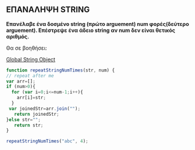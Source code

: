 ## ΕΠΑΝΑΛΗΨΗ STRING

**Επανέλαβε ένα δοσμένο string (πρώτο arguement) num φορές(δεύτερο arguement).
Επέστρεψε ένα άδειο string αν num δεν είναι θετικός αριθμός.**

Θα σε βοηθήσει:

[Global String Object](https://developer.mozilla.org/en-US/docs/Web/JavaScript/Reference/Global_Objects/String)

```javascript
function repeatStringNumTimes(str, num) {
// repeat after me
var arr=[];
if (num>0){
  for (var i=0;i<=num-1;i++){
    arr[i]=str;
  }
 var joinedStr=arr.join("");
   return joinedStr;
}else str="";
   return str;
}

repeatStringNumTimes("abc", 4);
```

